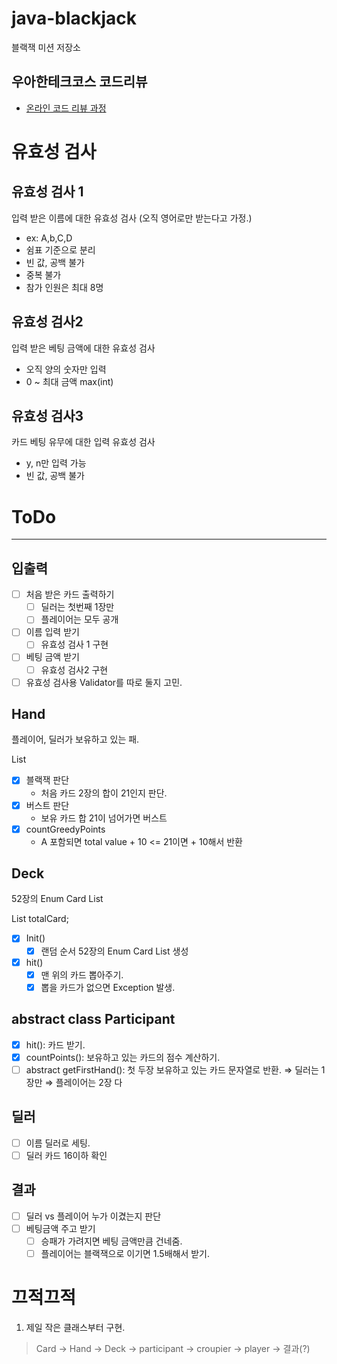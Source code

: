 # java-blackjack

블랙잭 미션 저장소

## 우아한테크코스 코드리뷰

- [온라인 코드 리뷰 과정](https://github.com/woowacourse/woowacourse-docs/blob/master/maincourse/README.md)

# 유효성 검사

## 유효성 검사 1

입력 받은 이름에 대한 유효성 검사
(오직 영어로만 받는다고 가정.)

- ex: A,b,C,D
- 쉼표 기준으로 분리
- 빈 값, 공백 불가
- 중복 불가
- 참가 인원은 최대 8명

## 유효성 검사2

입력 받은 베팅 금액에 대한 유효성 검사

- 오직 양의 숫자만 입력
- 0 ~ 최대 금액 max(int)

## 유효성 검사3

카드 베팅 유무에 대한 입력 유효성 검사

- y, n만 입력 가능
- 빈 값, 공백 불가

# ToDo

---

## 입출력

- [ ]  처음 받은 카드 출력하기
    - [ ]  딜러는 첫번째 1장만
    - [ ]  플레이어는 모두 공개
- [ ]  이름 입력 받기
    - [ ]  유효성 검사 1 구현
- [ ]  베팅 금액 받기
    - [ ]  유효성 검사2 구현
- [ ]  유효성 검사용 Validator를 따로 둘지 고민.

## Hand

플레이어, 딜러가 보유하고 있는 패.

List<Card>

- [X]  블랙잭 판단
    - 처음 카드 2장의 합이 21인지 판단.
- [X]  버스트 판단
    - 보유 카드 합 21이 넘어가면 버스트
- [X] countGreedyPoints
    - A 포함되면 total value + 10 <= 21이면 + 10해서 반환



## Deck

52장의 Enum Card List

List<Card> totalCard;

- [X]  Init()
    - [X]  랜덤 순서 52장의 Enum Card List 생성
- [X]  hit()
    - [X] 맨 위의 카드 뽑아주기.
    - [X] 뽑을 카드가 없으면 Exception 발생.

## abstract class Participant

- [X]  hit(): 카드 받기.
- [X]  countPoints(): 보유하고 있는 카드의 점수 계산하기.
- [ ]  abstract getFirstHand(): 첫 두장 보유하고 있는 카드 문자열로 반환.
  ⇒ 딜러는 1장만
  ⇒ 플레이어는 2장 다

## 딜러
- [ ] 이름 딜러로 세팅.
- [ ] 딜러 카드 16이하 확인

## 결과

- [ ]  딜러 vs 플레이어 누가 이겼는지 판단
- [ ]  베팅금액 주고 받기
    - [ ]  승패가 가려지면 베팅 금액만큼 건네줌.
    - [ ]  플레이어는 블랙잭으로 이기면 1.5배해서 받기.

# 끄적끄적
1. 제일 작은 클래스부터 구현.
> Card -> Hand -> Deck -> participant -> croupier -> player -> 결과(?)